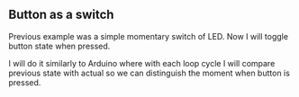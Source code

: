 ## Button as a switch
Previous example was a simple momentary switch of LED. Now I will toggle button state when pressed.

I will do it similarly to Arduino where with each loop cycle I will compare previous state with actual so we can distinguish the moment when button is pressed.